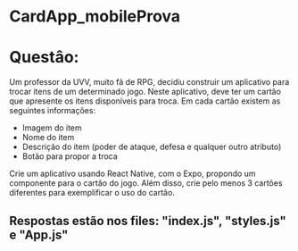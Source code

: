 # CardApp_mobileProva

# Questâo:
Um professor da UVV, muito fã de RPG, decidiu construir um aplicativo para trocar itens de um determinado jogo. Neste aplicativo, deve ter um cartão que apresente os itens disponíveis para troca. Em cada cartão existem as seguintes informações:

- Imagem do item
- Nome do item
- Descrição do item (poder de ataque, defesa e qualquer outro atributo)
- Botão para propor a troca

Crie um aplicativo usando React Native, com o Expo, propondo um componente para o cartão do jogo. Além disso, crie pelo menos 3 cartões diferentes para exemplificar o uso do cartão.
## Respostas estão nos files: "index.js", "styles.js" e "App.js"
